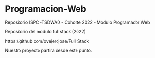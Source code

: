 # Programacion-Web
Repositorio ISPC -TSDWAD  - Cohorte 2022 - Modulo Programador Web

Repositorio del modulo full stack (2022)

https://github.com/ovejerojose/Full_Stack

Nuestro proyecto partira desde este punto.
    
